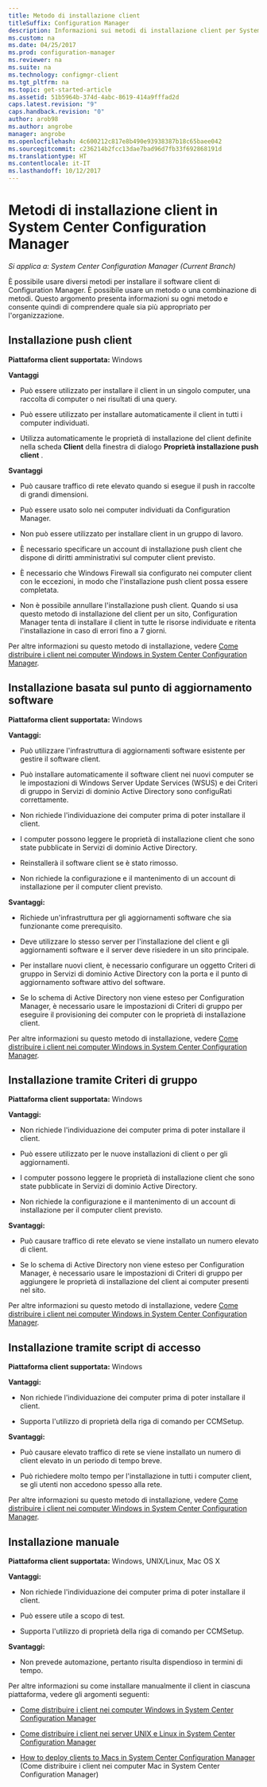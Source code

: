 ```yaml
---
title: Metodo di installazione client
titleSuffix: Configuration Manager
description: Informazioni sui metodi di installazione client per System Center Configuration Manager.
ms.custom: na
ms.date: 04/25/2017
ms.prod: configuration-manager
ms.reviewer: na
ms.suite: na
ms.technology: configmgr-client
ms.tgt_pltfrm: na
ms.topic: get-started-article
ms.assetid: 51b5964b-374d-4abc-8619-414a9fffad2d
caps.latest.revision: "9"
caps.handback.revision: "0"
author: arob98
ms.author: angrobe
manager: angrobe
ms.openlocfilehash: 4c600212c817e8b490e93938387b18c65baee042
ms.sourcegitcommit: c236214b2fcc13dae7bad96d7fb33f692868191d
ms.translationtype: HT
ms.contentlocale: it-IT
ms.lasthandoff: 10/12/2017
---
```

# <a name="client-installation-methods-in-system-center-configuration-manager"></a>Metodi di installazione client in System Center Configuration Manager

*Si applica a: System Center Configuration Manager (Current Branch)*

È possibile usare diversi metodi per installare il software client di Configuration Manager. È possibile usare un metodo o una combinazione di metodi. Questo argomento presenta informazioni su ogni metodo e consente quindi di comprendere quale sia più appropriato per l'organizzazione.  

## <a name="client-push-installation"></a>Installazione push client  

 **Piattaforma client supportata:** Windows  

 **Vantaggi**  

-   Può essere utilizzato per installare il client in un singolo computer, una raccolta di computer o nei risultati di una query.  

-   Può essere utilizzato per installare automaticamente il client in tutti i computer individuati.  

-   Utilizza automaticamente le proprietà di installazione del client definite nella scheda **Client** della finestra di dialogo **Proprietà installazione push client** .  

 **Svantaggi**  

-   Può causare traffico di rete elevato quando si esegue il push in raccolte di grandi dimensioni.  

-   Può essere usato solo nei computer individuati da Configuration Manager.  

-   Non può essere utilizzato per installare client in un gruppo di lavoro.  

-   È necessario specificare un account di installazione push client che dispone di diritti amministrativi sul computer client previsto.  

-   È necessario che Windows Firewall sia configurato nei computer client con le eccezioni, in modo che l'installazione push client possa essere completata.  

-   Non è possibile annullare l'installazione push client. Quando si usa questo metodo di installazione del client per un sito, Configuration Manager tenta di installare il client in tutte le risorse individuate e ritenta l'installazione in caso di errori fino a 7 giorni.  

 Per altre informazioni su questo metodo di installazione, vedere [Come distribuire i client nei computer Windows in System Center Configuration Manager](../../../../core/clients/deploy/deploy-clients-to-windows-computers.md).  

## <a name="software-update-point-based-installation"></a>Installazione basata sul punto di aggiornamento software  
 **Piattaforma client supportata:** Windows  

 **Vantaggi:**  

-   Può utilizzare l'infrastruttura di aggiornamenti software esistente per gestire il software client.  

-   Può installare automaticamente il software client nei nuovi computer se le impostazioni di Windows Server Update Services (WSUS) e dei Criteri di gruppo in Servizi di dominio Active Directory sono configuRati correttamente.  

-   Non richiede l'individuazione dei computer prima di poter installare il client.  

-   I computer possono leggere le proprietà di installazione client che sono state pubblicate in Servizi di dominio Active Directory.  

-   Reinstallerà il software client se è stato rimosso.  

-   Non richiede la configurazione e il mantenimento di un account di installazione per il computer client previsto.  

 **Svantaggi:**  

-   Richiede un'infrastruttura per gli aggiornamenti software che sia funzionante come prerequisito.  

-   Deve utilizzare lo stesso server per l'installazione del client e gli aggiornamenti software e il server deve risiedere in un sito principale.  

-   Per installare nuovi client, è necessario configurare un oggetto Criteri di gruppo in Servizi di dominio Active Directory con la porta e il punto di aggiornamento software attivo del software.  

-   Se lo schema di Active Directory non viene esteso per Configuration Manager, è necessario usare le impostazioni di Criteri di gruppo per eseguire il provisioning dei computer con le proprietà di installazione client.  

 Per altre informazioni su questo metodo di installazione, vedere [Come distribuire i client nei computer Windows in System Center Configuration Manager](../../../../core/clients/deploy/deploy-clients-to-windows-computers.md).  

## <a name="group-policy-installation"></a>Installazione tramite Criteri di gruppo  
 **Piattaforma client supportata:** Windows  

 **Vantaggi:**  

-   Non richiede l'individuazione dei computer prima di poter installare il client.  

-   Può essere utilizzato per le nuove installazioni di client o per gli aggiornamenti.  

-   I computer possono leggere le proprietà di installazione client che sono state pubblicate in Servizi di dominio Active Directory.  

-   Non richiede la configurazione e il mantenimento di un account di installazione per il computer client previsto.  

 **Svantaggi:**  

-   Può causare traffico di rete elevato se viene installato un numero elevato di client.  

-   Se lo schema di Active Directory non viene esteso per Configuration Manager, è necessario usare le impostazioni di Criteri di gruppo per aggiungere le proprietà di installazione del client ai computer presenti nel sito.  

 Per altre informazioni su questo metodo di installazione, vedere [Come distribuire i client nei computer Windows in System Center Configuration Manager](../../../../core/clients/deploy/deploy-clients-to-windows-computers.md).  

## <a name="logon-script-installation"></a>Installazione tramite script di accesso  
 **Piattaforma client supportata:** Windows  

 **Vantaggi:**  

-   Non richiede l'individuazione dei computer prima di poter installare il client.  

-   Supporta l'utilizzo di proprietà della riga di comando per CCMSetup.  

 **Svantaggi:**  

-   Può causare elevato traffico di rete se viene installato un numero di client elevato in un periodo di tempo breve.  

-   Può richiedere molto tempo per l'installazione in tutti i computer client, se gli utenti non accedono spesso alla rete.  

 Per altre informazioni su questo metodo di installazione, vedere [Come distribuire i client nei computer Windows in System Center Configuration Manager](../../../../core/clients/deploy/deploy-clients-to-windows-computers.md).  

## <a name="manual-installation"></a>Installazione manuale  
 **Piattaforma client supportata:** Windows, UNIX/Linux, Mac OS X  

 **Vantaggi:**  

-   Non richiede l'individuazione dei computer prima di poter installare il client.  

-   Può essere utile a scopo di test.  

-   Supporta l'utilizzo di proprietà della riga di comando per CCMSetup.  

 **Svantaggi:**  

-   Non prevede automazione, pertanto risulta dispendioso in termini di tempo.  

 Per altre informazioni su come installare manualmente il client in ciascuna piattaforma, vedere gli argomenti seguenti:  

-   [Come distribuire i client nei computer Windows in System Center Configuration Manager](../../../../core/clients/deploy/deploy-clients-to-windows-computers.md)  

-   [Come distribuire i client nei server UNIX e Linux in System Center Configuration Manager](../../../../core/clients/deploy/deploy-clients-to-unix-and-linux-servers.md)  

-   [How to deploy clients to Macs in System Center Configuration Manager](../../../../core/clients/deploy/deploy-clients-to-macs.md) (Come distribuire i client nei computer Mac in System Center Configuration Manager)  
